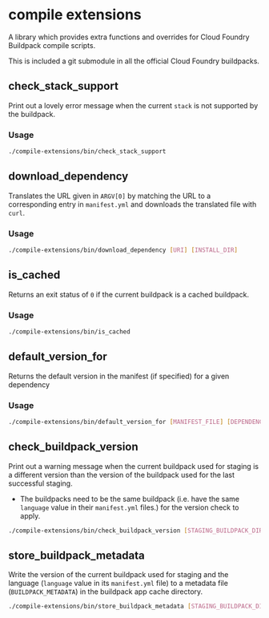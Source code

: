 # compile extensions

A library which provides extra functions and overrides for Cloud
Foundry Buildpack compile scripts.

This is included a git submodule in all the official Cloud Foundry buildpacks.

## check\_stack\_support

Print out a lovely error message when the current `stack` is not supported by the buildpack.

### Usage

```bash
./compile-extensions/bin/check_stack_support
```

## download\_dependency

Translates the URL given in `ARGV[0]` by matching the URL to a corresponding entry in `manifest.yml` and downloads the translated file with `curl`.

### Usage

```bash
./compile-extensions/bin/download_dependency [URI] [INSTALL_DIR]
```

## is\_cached

Returns an exit status of `0` if the current buildpack is a cached buildpack.

### Usage

```bash
./compile-extensions/bin/is_cached
```

## default\_version\_for

Returns the default version in the manifest (if specified) for a given dependency

### Usage

```bash
./compile-extensions/bin/default_version_for [MANIFEST_FILE] [DEPENDENCY_NAME]
```

## check\_buildpack\_version

Print out a warning message when the current buildpack used for staging is a different version
than the version of the buildpack used for the last successful staging.

- The buildpacks need to be the same buildpack (i.e. have the same `language`
  value in their `manifest.yml` files.) for the version check to apply.

```bash
./compile-extensions/bin/check_buildpack_version [STAGING_BUILDPACK_DIR] [CACHE_DIR]
```

## store\_buildpack\_metadata

Write the version of the current buildpack used for staging and the language (`language`
value in its `manifest.yml` file) to a metadata file (`BUILDPACK_METADATA`)
in the buildpack app cache directory.

```bash
./compile-extensions/bin/store_buildpack_metadata [STAGING_BUILDPACK_DIR] [CACHE_DIR]
```
